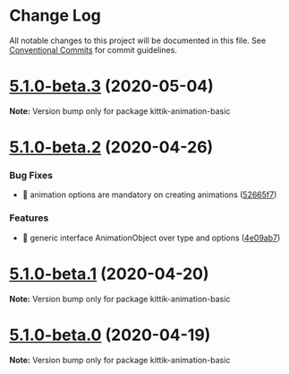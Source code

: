 # Change Log

All notable changes to this project will be documented in this file.
See [Conventional Commits](https://conventionalcommits.org) for commit guidelines.

# [5.1.0-beta.3](https://github.com/ghaiklor/kittik/compare/v5.1.0-beta.2...v5.1.0-beta.3) (2020-05-04)

**Note:** Version bump only for package kittik-animation-basic





# [5.1.0-beta.2](https://github.com/ghaiklor/kittik/compare/v5.1.0-beta.1...v5.1.0-beta.2) (2020-04-26)


### Bug Fixes

* 🐛 animation options are mandatory on creating animations ([52665f7](https://github.com/ghaiklor/kittik/commit/52665f7cf891ad4db6c08c31d5b2e760c5fae901))


### Features

* 🎸 generic interface AnimationObject over type and options ([4e09ab7](https://github.com/ghaiklor/kittik/commit/4e09ab7425a47969ae8121316ecc81a6d17c482b))





# [5.1.0-beta.1](https://github.com/ghaiklor/kittik/compare/v5.1.0-beta.0...v5.1.0-beta.1) (2020-04-20)

**Note:** Version bump only for package kittik-animation-basic





# [5.1.0-beta.0](https://github.com/ghaiklor/kittik/compare/v2.1.2...v5.1.0-beta.0) (2020-04-19)

**Note:** Version bump only for package kittik-animation-basic
